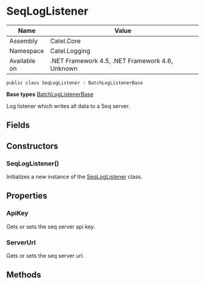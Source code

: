 

# SeqLogListener

Name|Value
---|---
Assembly|Catel.Core
Namespace|Catel.Logging
Available on|.NET Framework 4.5, .NET Framework 4.6, Unknown

```
public class SeqLogListener : BatchLogListenerBase
```

**Base types**
[BatchLogListenerBase](/Catel.Core\Catel\Logging\BatchLogListenerBase.md)


Log listener which writes all data to a Seq server.



## Fields

## Constructors

### SeqLogListener()

Initializes a new instance of the [SeqLogListener](#) class.



## Properties

### ApiKey

Gets or sets the seq server api key.



### ServerUrl

Gets or sets the seq server url.



## Methods

